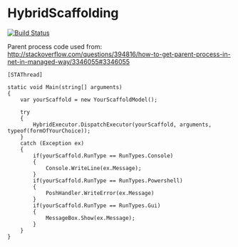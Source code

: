 # HybridScaffolding
[![Build Status](https://ci.appveyor.com/api/projects/status/github/ChadRoesler/hybridscaffolding?retina=true)](https://ci.appveyor.com/api/projects/status/github/ChadRoesler/hybridscaffolding?retina=true)

Parent process code used from:
http://stackoverflow.com/questions/394816/how-to-get-parent-process-in-net-in-managed-way/3346055#3346055


```
[STAThread]

static void Main(string[] arguments)
{
    var yourScaffold = new YourScaffoldModel();

    try
    {
        HybridExecutor.DispatchExecutor(yourScaffold, arguments, typeof(formOfYourChoice));
    }
    catch (Exception ex)
    {
        if(yourScaffold.RunType == RunTypes.Console)
        {
            Console.WriteLine(ex.Message);
        }
        if(yourScaffold.RunType == RunTypes.Powershell)
        {
            PoshHandler.WriteError(ex.Message)
        }
        if(yourScaffold.RunType == RunTypes.Gui)
        {
            MessageBox.Show(ex.Message);
        }
    }
}
```

